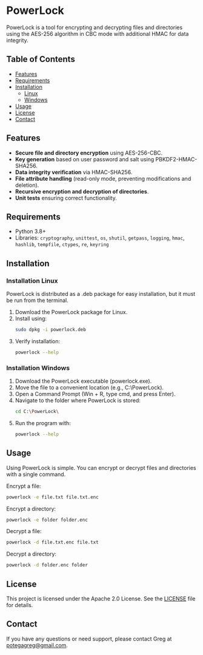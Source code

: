 # PowerLock

PowerLock is a tool for encrypting and decrypting files and directories using the AES-256 algorithm in CBC mode with additional HMAC for data integrity.

## Table of Contents
- [Features](#features)
- [Requirements](#requirements)
- [Installation](#installation)
  - [Linux](#installation-linux)
  - [Windows](#installation-windows)
- [Usage](#usage)
- [License](#license)
- [Contact](#contact)

## Features
- **Secure file and directory encryption** using AES-256-CBC.
- **Key generation** based on user password and salt using PBKDF2-HMAC-SHA256.
- **Data integrity verification** via HMAC-SHA256.
- **File attribute handling** (read-only mode, preventing modifications and deletion).
- **Recursive encryption and decryption of directories**.
- **Unit tests** ensuring correct functionality.

## Requirements
- Python 3.8+
- Libraries: `cryptography`, `unittest`, `os`, `shutil`, `getpass`, `logging`, `hmac`, `hashlib`, `tempfile`, `ctypes`, `re`, `keyring`

## Installation

### Installation Linux
PowerLock is distributed as a .deb package for easy installation, but it must be run from the terminal.

1. Download the PowerLock package for Linux. 
2. Install using:
   ```sh
   sudo dpkg -i powerlock.deb
   ```
3. Verify installation:
   ```sh
   powerlock --help
   ```

### Installation Windows
1. Download the PowerLock executable (powerlock.exe).
2. Move the file to a convenient location (e.g., C:\PowerLock).
3. Open a Command Prompt (Win + R, type cmd, and press Enter).
4. Navigate to the folder where PowerLock is stored:
   ```sh
   cd C:\PowerLock\
   ```
5. Run the program with:
   ```sh
   powerlock --help
   ```

## Usage
Using PowerLock is simple. You can encrypt or decrypt files and directories with a single command.

Encrypt a file:
   ```sh
   powerlock -e file.txt file.txt.enc
   ```
Encrypt a directory:
   ```sh
   powerlock -e folder folder.enc
   ```
Decrypt a file:
   ```sh
   powerlock -d file.txt.enc file.txt
   ```
Decrypt a directory:
   ```sh
   powerlock -d folder.enc folder
   ```

## License
This project is licensed under the Apache 2.0 License. See the [LICENSE](LICENSE) file for details.

## Contact
If you have any questions or need support, please contact Greg at [potegagreg@gmail.com](mailto:potegagreg@gmail.com).


